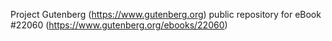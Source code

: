Project Gutenberg (https://www.gutenberg.org) public repository for eBook #22060 (https://www.gutenberg.org/ebooks/22060)
